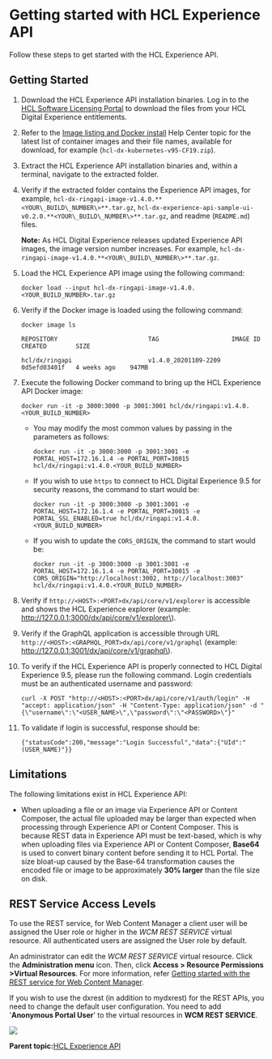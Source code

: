 # Getting started with HCL Experience API

Follow these steps to get started with the HCL Experience API.

## Getting Started

1.  Download the HCL Experience API installation binaries. Log in to the [HCL Software Licensing Portal](https://www.hcltech.com/software/support/release) to download the files from your HCL Digital Experience entitlements.
2.  Refer to the [Image listing and Docker install](../containerization/docker.md) Help Center topic for the latest list of container images and their file names, available for download, for example \(`hcl-dx-kubernetes-v95-CF19.zip`\).
3.  Extract the HCL Experience API installation binaries and, within a terminal, navigate to the extracted folder.
4.  Verify if the extracted folder contains the Experience API images, for example, `hcl-dx-ringapi-image-v1.4.0.**<YOUR\_BUILD\_NUMBER\>**.tar.gz`, `hcl-dx-experience-api-sample-ui-v0.2.0.**<YOUR\_BUILD\_NUMBER\>**.tar.gz`, and readme \(`README.md`\) files.

    **Note:** As HCL Digital Experience releases updated Experience API images, the image version number increases. For example, `hcl-dx-ringapi-image-v1.4.0.**<YOUR\_BUILD\_NUMBER\>**.tar.gz`.

5.  Load the HCL Experience API image using the following command:

    ```
    docker load --input hcl-dx-ringapi-image-v1.4.0.<YOUR_BUILD_NUMBER>.tar.gz
    ```

6.  Verify if the Docker image is loaded using the following command:

    ```
    docker image ls
    ```

    ```
    REPOSITORY                         TAG                    IMAGE ID       CREATED        SIZE
    
    hcl/dx/ringapi                     v1.4.0_20201109-2209   0d5efd03401f   4 weeks ago    947MB
    
    ```

7.  Execute the following Docker command to bring up the HCL Experience API Docker image:

    ```
    docker run -it -p 3000:3000 -p 3001:3001 hcl/dx/ringapi:v1.4.0.<YOUR_BUILD_NUMBER>
    ```

    -   You may modify the most common values by passing in the parameters as follows:

        ```
        docker run -it -p 3000:3000 -p 3001:3001 -e PORTAL_HOST=172.16.1.4 -e PORTAL_PORT=30015 hcl/dx/ringapi:v1.4.0.<YOUR_BUILD_NUMBER>
        ```

    -   If you wish to use `https` to connect to HCL Digital Experience 9.5 for security reasons, the command to start would be:

        ```
        docker run -it -p 3000:3000 -p 3001:3001 -e PORTAL_HOST=172.16.1.4 -e PORTAL_PORT=30015 -e PORTAL_SSL_ENABLED=true hcl/dx/ringapi:v1.4.0.<YOUR_BUILD_NUMBER>
        ```

    -   If you wish to update the `CORS_ORIGIN`, the command to start would be:

        ```
        docker run -it -p 3000:3000 -p 3001:3001 -e PORTAL_HOST=172.16.1.4 -e PORTAL_PORT=30015 -e CORS_ORIGIN="http://localhost:3002, http://localhost:3003" hcl/dx/ringapi:v1.4.0.<YOUR_BUILD_NUMBER>
        ```

8.  Verify if `http://<HOST>:<PORT>dx/api/core/v1/explorer` is accessible and shows the HCL Experience explorer \(example: http://127.0.0.1:3000/dx/api/core/v1/explorer\).
9.  Verify if the GraphQL application is accessible through URL `http://<HOST>:<GRAPHQL_PORT>dx/api/core/v1/graphql` \(example: http://127.0.0.1:3001/dx/api/core/v1/graphql\).
10. To verify if the HCL Experience API is properly connected to HCL Digital Experience 9.5, please run the following command. Login credentials must be an authenticated username and password:

    ```
    curl -X POST "http://<HOST>:<PORT>dx/api/core/v1/auth/login" -H "accept: application/json" -H "Content-Type: application/json" -d "{\"username\":\"<USER_NAME>\",\"password\":\"<PASSWORD>\"}"
    ```

11. To validate if login is successful, response should be:

    ```
    {"statusCode":200,"message":"Login Successful","data":{"UId":"(USER_NAME)"}}
    ```


## Limitations

The following limitations exist in HCL Experience API:

-   When uploading a file or an image via Experience API or Content Composer, the actual file uploaded may be larger than expected when processing through Experience API or Content Composer. This is because REST data in Experience API must be text-based, which is why when uploading files via Experience API or Content Composer, **Base64** is used to convert binary content before sending it to HCL Portal. The size bloat-up caused by the Base-64 transformation causes the encoded file or image to be approximately **30% larger** than the file size on disk.

## REST Service Access Levels

To use the REST service, for Web Content Manager a client user will be assigned the User role or higher in the *WCM REST SERVICE* virtual resource. All authenticated users are assigned the User role by default.

An administrator can edit the *WCM REST SERVICE* virtual resource. Click the **Administration menu** icon. Then, click **Access \> Resource Permissions \>Virtual Resources**. For more information, refer [Getting started with the REST service for Web Content Manager](../wcm/wcm_rest_starting.md).

If you wish to use the dxrest \(in addition to mydxrest\) for the REST APIs, you need to change the default user configuration. You need to add '**Anonymous Portal User**' to the virtual resources in **WCM REST SERVICE**.

![](../images/open_api_resources_permission.png)

**Parent topic:**[HCL Experience API](../open_api/openapi_overview.md)


